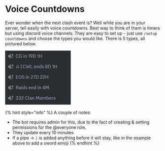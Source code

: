 # Voice Countdowns

Ever wonder when the next clash event is? Well while you are in your server, tell easily with voice countdowns. Best way to think of them is timers but using discord voice channels. They are easy to set up - just use `/setup countdowns` and choose the types you would like. There is 5 types, all pictured below.

&#x20;![](<../.gitbook/assets/image (4) (1).png>)

{% hint style="info" %}
A couple of notes:

* The bot requires admin for this, due to the fact of creating & setting permissions for the @everyone role.
* They update every 10 minutes
* If a pipe -> `|` is added anything before it will stay, like in the example above to add a sword emoji
{% endhint %}
